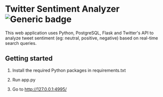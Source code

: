 # Twitter Sentiment Analyzer ![Generic badge](https://img.shields.io/badge/Python-v3.0-73b5a7.svg)

This web application uses Python, PostgreSQL, Flask and Twitter's API to analyze tweet sentiment (eg: neutral, positive, negative) based on real-time search queries.

## Getting started

1. Install the required Python packages in requirements.txt

2. Run app.py

3. Go to http://127.0.0.1:4995/

